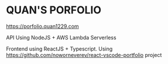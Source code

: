 # QUAN'S PORFOLIO
https://porfolio.quan1229.com

API Using NodeJS + AWS Lambda Serverless

Frontend using ReactJS + Typescript. Using https://github.com/noworneverev/react-vscode-portfolio project